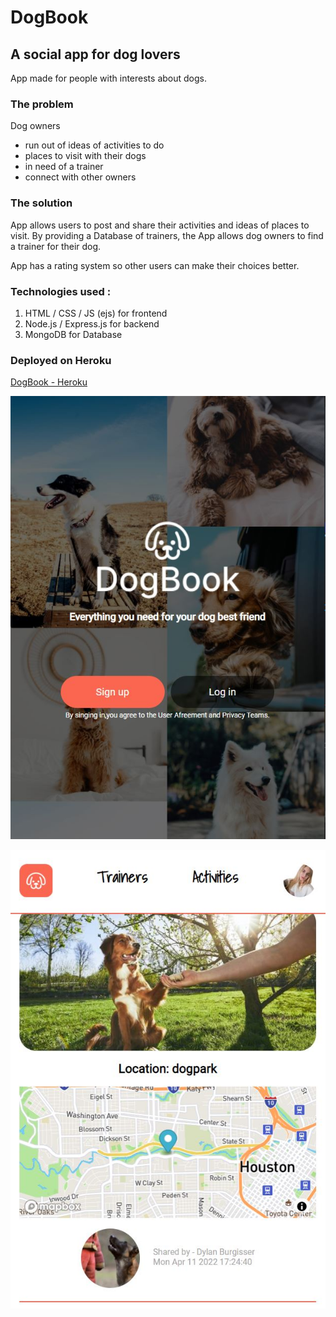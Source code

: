 # DogBook

## A social app for dog lovers 

App made for people with interests about dogs. 

### The problem

Dog owners 
* run out of ideas of activities to do 
* places to visit with their dogs
* in need of a trainer
* connect with other owners

### The solution

App allows users to post and share their activities and ideas of places to visit. By providing a Database of trainers, the App allows dog owners to find a trainer for their dog.

App has a rating system so other users can make their choices better.

### Technologies used :

1. HTML / CSS / JS (ejs) for frontend
2. Node.js / Express.js for backend
3. MongoDB for Database

### Deployed on Heroku

[DogBook - Heroku](https://dog-book-dylan-boss.herokuapp.com/)


![Screenshot](DogBook.JPG "screenshot")

![Screenshot](screenshot.JPG "screenshot")
